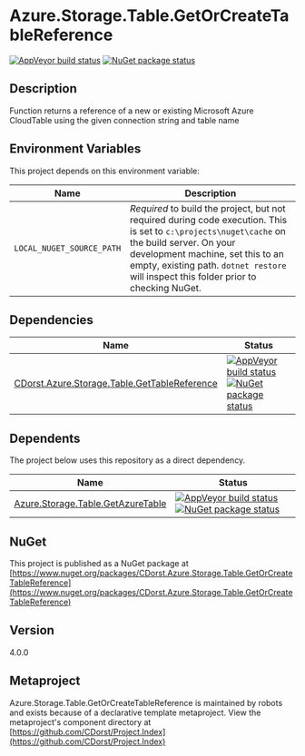 # Azure.Storage.Table.GetOrCreateTableReference

[![AppVeyor build status](https://img.shields.io/appveyor/ci/cdorst/azure-storage-table-getorcreatetablereference.svg?label=AppVeyor&style=for-the-badge)](https://ci.appveyor.com/project/cdorst/azure-storage-table-getorcreatetablereference)
[![NuGet package status](https://img.shields.io/nuget/v/CDorst.Azure.Storage.Table.GetOrCreateTableReference.svg?label=NuGet&style=for-the-badge)](https://www.nuget.org/packages/CDorst.Azure.Storage.Table.GetOrCreateTableReference)

## Description

Function returns a reference of a new or existing Microsoft Azure CloudTable using the given connection string and table name

## Environment Variables

This project depends on this environment variable:

Name | Description
---- | -----------
`LOCAL_NUGET_SOURCE_PATH` | *Required* to build the project, but not required during code execution. This is set to `c:\projects\nuget\cache` on the build server. On your development machine, set this to an empty, existing path. `dotnet restore` will inspect this folder prior to checking NuGet.

## Dependencies

Name | Status
---- | ------
[CDorst.Azure.Storage.Table.GetTableReference](https://github.com/CDorst/Azure.Storage.Table.GetTableReference) | [![AppVeyor build status](https://img.shields.io/appveyor/ci/cdorst/azure-storage-table-gettablereference.svg?label=AppVeyor&style=flat-square)](https://ci.appveyor.com/project/cdorst/azure-storage-table-gettablereference) [![NuGet package status](https://img.shields.io/nuget/v/CDorst.Azure.Storage.Table.GetTableReference.svg?label=NuGet&style=flat-square)](https://www.nuget.org/packages/CDorst.Azure.Storage.Table.GetTableReference)

## Dependents

The project below uses this repository as a direct dependency.

Name | Status
---- | ------
[Azure.Storage.Table.GetAzureTable](https://github.com/CDorst./Azure.Storage.Table.GetAzureTable) | [![AppVeyor build status](https://img.shields.io/appveyor/ci/cdorst./azure-storage-table-getazuretable.svg?label=AppVeyor&style=flat-square)](https://ci.appveyor.com/project/cdorst./azure-storage-table-getazuretable) [![NuGet package status](https://img.shields.io/nuget/v/CDorst..Azure.Storage.Table.GetAzureTable.svg?label=NuGet&style=flat-square)](https://www.nuget.org/packages/CDorst..Azure.Storage.Table.GetAzureTable)

## NuGet


This project is published as a NuGet package at [https://www.nuget.org/packages/CDorst.Azure.Storage.Table.GetOrCreateTableReference](https://www.nuget.org/packages/CDorst.Azure.Storage.Table.GetOrCreateTableReference)

## Version

4.0.0

## Metaproject

Azure.Storage.Table.GetOrCreateTableReference is maintained by robots and exists because of a declarative template metaproject. View the metaproject's component directory at [https://github.com/CDorst/Project.Index](https://github.com/CDorst/Project.Index)

